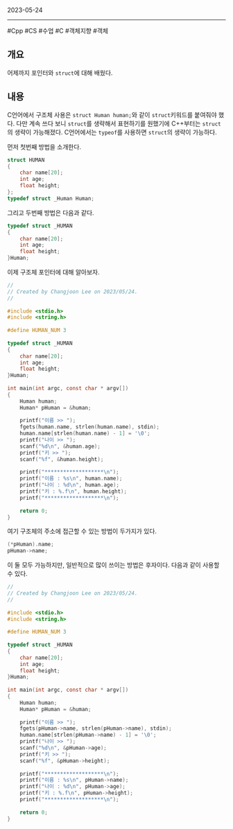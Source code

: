 

2023-05-24

----
#Cpp #CS #수업 #C #객체지향 #객체

## 개요
어제까지 포인터와 `struct`에 대해 배웠다.

## 내용
C언어에서 구조체 사용은 `struct Human human;`와 같이 `struct`키워드를 붙여줘야 했다.
다만 계속 쓰다 보니 `struct`를 생략해서 표현하기를 원했기에 C++부터는 `struct`의 생략이 가능해졌다.
C언어에서는 `typeof`를 사용하면 `struct`의 생략이 가능하다.

먼저 첫번째 방법을 소개한다.
```c
struct HUMAN  
{  
	char name[20];  
	int age;  
	float height;  
};  
typedef struct _Human Human;
```

그리고 두번째 방법은 다음과 같다.
```c
typedef struct _HUMAN  
{  
	char name[20];  
	int age;  
	float height;  
}Human;
```

이제 구조체 포인터에 대해 알아보자.
```c
//  
// Created by Changjoon Lee on 2023/05/24.  
//  
  
#include <stdio.h>  
#include <string.h>  
  
#define HUMAN_NUM 3  
  
typedef struct _HUMAN  
{  
	char name[20];  
	int age;  
	float height;  
}Human;  
  
int main(int argc, const char * argv[])  
{  
	Human human;  
	Human* pHuman = &human;  
	  
	printf("이름 >> ");  
	fgets(human.name, strlen(human.name), stdin);  
	human.name[strlen(human.name) - 1] = '\0';  
	printf("나이 >> ");  
	scanf("%d\n", &human.age);  
	printf("키 >> ");  
	scanf("%f", &human.height);  
	  
	printf("*******************\n");  
	printf("이름 : %s\n", human.name);  
	printf("나이 : %d\n", human.age);  
	printf("키 : %.f\n", human.height);  
	printf("*******************\n");  
	  
	return 0;  
}
```

여기 구조체의 주소에 접근할 수 있는 방법이 두가지가 있다.
```c
(*pHuman).name;
pHuman->name;
```

이 둘 모두 가능하지만, 일반적으로 많이 쓰이는 방법은 후자이다.
다음과 같이 사용할 수 있다.
```c
//  
// Created by Changjoon Lee on 2023/05/24.  
//  
  
#include <stdio.h>  
#include <string.h>  
  
#define HUMAN_NUM 3  
  
typedef struct _HUMAN  
{  
	char name[20];  
	int age;  
	float height;  
}Human;  
  
int main(int argc, const char * argv[])  
{  
	Human human;  
	Human* pHuman = &human;  
	  
	printf("이름 >> ");  
	fgets(pHuman->name, strlen(pHuman->name), stdin);  
	human.name[strlen(pHuman->name) - 1] = '\0';  
	printf("나이 >> ");  
	scanf("%d\n", &pHuman->age);  
	printf("키 >> ");  
	scanf("%f", &pHuman->height);  
	  
	printf("*******************\n");  
	printf("이름 : %s\n", pHuman->name);  
	printf("나이 : %d\n", pHuman->age);  
	printf("키 : %.f\n", pHuman->height);  
	printf("*******************\n");  
	  
	return 0;  
}
```